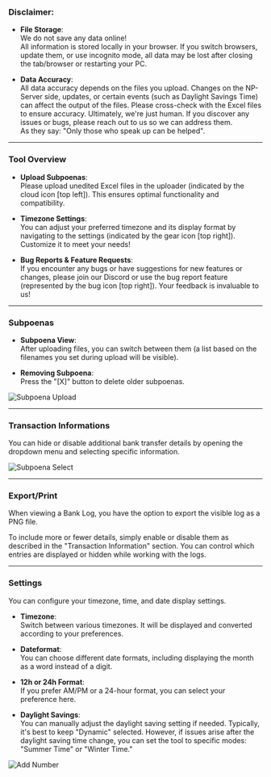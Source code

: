 ### Disclaimer:
- **File Storage**:     
  We do not save any data online!   
  All information is stored locally in your browser. If you switch browsers, update them, or use incognito mode, all data may be lost after closing the tab/browser or restarting your PC.

- **Data Accuracy**:     
  All data accuracy depends on the files you upload. Changes on the NP-Server side, updates, or certain events (such as Daylight Savings Time) can affect the output of the files. Please cross-check with the Excel files to ensure accuracy. Ultimately, we're just human. If you discover any issues or bugs, please reach out to us so we can address them.   
  As they say: "Only those who speak up can be helped".

---

### Tool Overview   
- **Upload Subpoenas**:   
  Please upload unedited Excel files in the uploader (indicated by the cloud icon [top left]). This ensures optimal functionality and compatibility.

- **Timezone Settings**:  
  You can adjust your preferred timezone and its display format by navigating to the settings (indicated by the gear icon [top right]). Customize it to meet your needs!

- **Bug Reports & Feature Requests**:  
  If you encounter any bugs or have suggestions for new features or changes, please join our Discord or use the bug report feature (represented by the bug icon [top right]). Your feedback is invaluable to us!
  
---  

### Subpoenas
- **Subpoena View**:  
  After uploading files, you can switch between them (a list based on the filenames you set during upload will be visible).

- **Removing Subpoena**:  
  Press the "[X]" button to delete older subpoenas.


 ![Subpoena Upload](https://sushiingit.github.io/np_csv_converter/resources/frontend/image/help/bankUpload.png "Subpoena Upload")

---

### Transaction Informations   

  You can hide or disable additional bank transfer details by opening the dropdown menu and selecting specific information.

![Subpoena Select](https://sushiingit.github.io/np_csv_converter/resources/frontend/image/help/bankTableview.png "Subpoena Select")

---

### Export/Print
  When viewing a Bank Log, you have the option to export the visible log as a PNG file.   

  To include more or fewer details, simply enable or disable them as described in the "Transaction Information" section. You can control which entries are displayed or hidden while working with the logs.

---

### Settings
  You can configure your timezone, time, and date display settings.

- **Timezone**:  
 Switch between various timezones. It will be displayed and converted according to your preferences.

- **Dateformat**:  
  You can choose different date formats, including displaying the month as a word instead of a digit.

- **12h or 24h Format**:  
  If you prefer AM/PM or a 24-hour format, you can select your preference here.

- **Daylight Savings**:  
  You can manually adjust the daylight saving setting if needed. Typically, it's best to keep "Dynamic" selected. However, if issues arise after the daylight saving time change, you can set the tool to specific modes: "Summer Time" or "Winter Time."

![Add Number](https://sushiingit.github.io/np_csv_converter/resources/frontend/image/help/settings2.png "Add Number")


